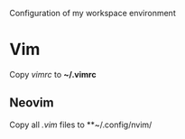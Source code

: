 Configuration of my workspace environment

# Vim

Copy *vimrc* to **~/.vimrc**

## Neovim

Copy all *.vim* files to **~/.config/nvim/
